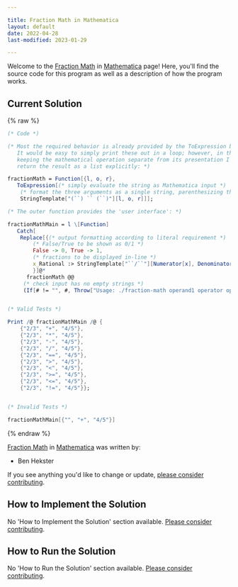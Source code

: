 ```yaml
---

title: Fraction Math in Mathematica
layout: default
date: 2022-04-28
last-modified: 2023-01-29

---
```


Welcome to the [Fraction Math](https://sampleprograms.io/projects/fraction-math) in [Mathematica](https://sampleprograms.io/languages/mathematica) page! Here, you'll find the source code for this program as well as a description of how the program works.

## Current Solution

{% raw %}

```mathematica
(* Code *)

(* Most the required behavior is already provided by the ToExpression built-in.
   It would be easy to simply print these out in a loop; however, in the spirit of
   keeping the mathematical operation separate from its presentation I opted to
   return the result as a list explicitly: *)

fractionMath = Function[{l, o, r},
   ToExpression[(* simply evaluate the string as Mathematica input *)
    (* format the three arguments as a single string, parenthesizing the operands for precedence *)
    StringTemplate["(``) `` (``)"][l, o, r]]];

(* The outer function provides the 'user interface': *)

fractionMathMain = l \[Function]
   Catch[
    Replace[{(* output formatting according to literal requirement *)
        (* False/True to be shown as 0/1 *)
        False -> 0, True -> 1,
        (* fractions to be displayed in-line *)
        x_Rational :> StringTemplate["``/``"][Numerator[x], Denominator[x]]
        }]@*
      fractionMath @@
     (* check input has no empty strings *)
     (If[# != "", #, Throw["Usage: ./fraction-math operand1 operator operand2"]] & /@ l)];


(* Valid Tests *)

Print /@ fractionMathMain /@ {
    {"2/3", "+", "4/5"},
    {"2/3", "*", "4/5"},
    {"2/3", "-", "4/5"},
    {"2/3", "/", "4/5"},
    {"2/3", "==", "4/5"},
    {"2/3", ">", "4/5"},
    {"2/3", "<", "4/5"},
    {"2/3", ">=", "4/5"},
    {"2/3", "<=", "4/5"},
    {"2/3", "!=", "4/5"}};


(* Invalid Tests *)

fractionMathMain[{"", "+", "4/5"}]
```

{% endraw %}

[Fraction Math](https://sampleprograms.io/projects/fraction-math) in [Mathematica](https://sampleprograms.io/languages/mathematica) was written by:

- Ben Hekster

If you see anything you'd like to change or update, [please consider contributing](https://github.com/TheRenegadeCoder/sample-programs).

## How to Implement the Solution

No 'How to Implement the Solution' section available. [Please consider contributing](https://github.com/TheRenegadeCoder/sample-programs-website).

## How to Run the Solution

No 'How to Run the Solution' section available. [Please consider contributing](https://github.com/TheRenegadeCoder/sample-programs-website).
